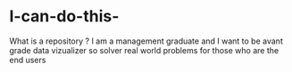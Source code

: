 # I-can-do-this-
What is a repository ? 
I am a management graduate and I want to be avant grade data vizualizer so solver real world problems for those who are the end users 
